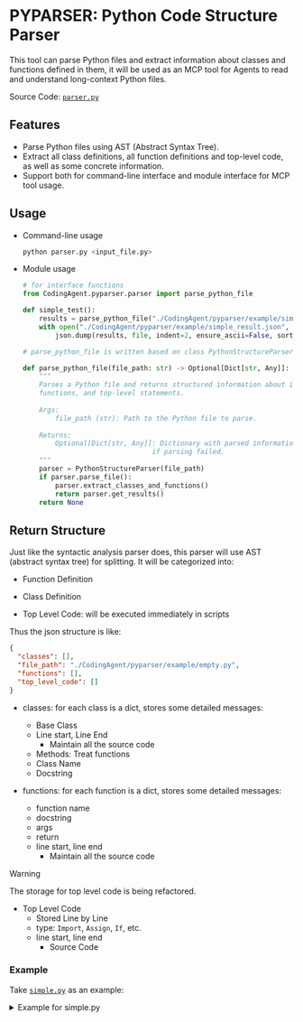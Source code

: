 # PYPARSER: Python Code Structure Parser

This tool can parse Python files and extract information about classes and functions defined in them, it will be used as an MCP tool for Agents to read and understand long-context Python files.

Source Code: [`parser.py`](./parser.py)

## Features
- Parse Python files using AST (Abstract Syntax Tree).
- Extract all class definitions, all function definitions and top-level code, as well as some concrete information.
- Support both for command-line interface and module interface for MCP tool usage.

## Usage


- Command-line usage

    ```bash
    python parser.py <input_file.py>
    ```

- Module usage

    ```python
    # for interface functions
    from CodingAgent.pyparser.parser import parse_python_file

    def simple_test():
        results = parse_python_file("./CodingAgent/pyparser/example/simple.py")
        with open("./CodingAgent/pyparser/example/simple_result.json", "w") as file:
            json.dump(results, file, indent=2, ensure_ascii=False, sort_keys=True)
    ```

    ```python
    # parse_python_file is written based on class PythonStructureParser

    def parse_python_file(file_path: str) -> Optional[Dict[str, Any]]:
        """
        Parses a Python file and returns structured information about its classes,
        functions, and top-level statements.
        
        Args:
            file_path (str): Path to the Python file to parse.
            
        Returns:
            Optional[Dict[str, Any]]: Dictionary with parsed information or None
                                    if parsing failed.
        """
        parser = PythonStructureParser(file_path)
        if parser.parse_file():
            parser.extract_classes_and_functions()
            return parser.get_results()
        return None
    ```

## Return Structure

Just like the syntactic analysis parser does, this parser will use AST (abstract syntax tree) for splitting. It will be categorized into:

- Function Definition

- Class Definition

- Top Level Code: will be executed immediately in scripts

Thus the json structure is like:

```json
{
  "classes": [],
  "file_path": "./CodingAgent/pyparser/example/empty.py",
  "functions": [],
  "top_level_code": []
}
```

- classes: for each class is a dict, stores some detailed messages:
    - Base Class
    - Line start, Line End
        - Maintain all the source code
    - Methods: Treat functions
    - Class Name
    - Docstring

- functions: for each function is a dict, stores some detailed messages:
    - function name
    - docstring
    - args
    - return
    - line start, line end
        - Maintain all the source code

> [!WARNING]
> The storage for top level code is being refactored.

- Top Level Code
    - Stored Line by Line
    - type: `Import`, `Assign`, `If`, etc.
    - line start, line end
        - Source Code


### Example

Take [`simple.py`](./example/simple.py) as an example:

<details>

<summary> Example for simple.py </summary>

```python
import os
import sys

HELLO = "123456"

def hello():
    print("Hello world")
    i = 300

class TestClass():
    def __init__(self):
        self.time = "20250505"
    
    def run(self):
        print("This class is running!")

if __name__ == "__main__":
    test = TestClass()
    hello()
    test.run()
```

The json file after parsing looks like:

```json
{
  "classes": [
    {
      "bases": [],
      "docstring": null,
      "line_end": 15,
      "line_start": 10,
      "methods": [
        {
          "args": [
            {
              "annotation": null,
              "default": null,
              "name": "self"
            }
          ],
          "docstring": null,
          "line_end": 12,
          "line_start": 11,
          "name": "__init__",
          "returns": null,
          "source_code": "    def __init__(self):\n        self.time = \"20250505\""
        },
        {
          "args": [
            {
              "annotation": null,
              "default": null,
              "name": "self"
            }
          ],
          "docstring": null,
          "line_end": 15,
          "line_start": 14,
          "name": "run",
          "returns": null,
          "source_code": "    def run(self):\n        print(\"This class is running!\")"
        }
      ],
      "name": "TestClass",
      "source_code": "class TestClass():\n    def __init__(self):\n        self.time = \"20250505\"\n    \n    def run(self):\n        print(\"This class is running!\")"
    }
  ],
  "file_path": "./CodingAgent/pyparser/example/simple.py",
  "functions": [
    {
      "args": [],
      "docstring": null,
      "line_end": 8,
      "line_start": 6,
      "name": "hello",
      "returns": null,
      "source_code": "def hello():\n    print(\"Hello world\")\n    i = 300"
    }
  ],
  "top_level_code": [
    {
      "line_end": 1,
      "line_start": 1,
      "source_code": "import os",
      "type": "Import"
    },
    {
      "line_end": 2,
      "line_start": 2,
      "source_code": "import sys",
      "type": "Import"
    },
    {
      "line_end": 4,
      "line_start": 4,
      "source_code": "HELLO = \"123456\"",
      "type": "Assign"
    },
    {
      "line_end": 20,
      "line_start": 17,
      "source_code": "if __name__ == \"__main__\":\n    test = TestClass()\n    hello()\n    test.run()",
      "type": "If"
    }
  ]
}
```

</details>